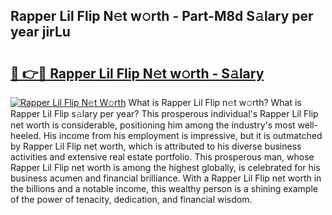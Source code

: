 ## Rapper Lil Flip N𝚎t w𝚘rth - Part-M8d S𝚊lary per year jirLu

# <h2><a href="http://gc4ep3.nevu.top/?p=Rapper+Lil+Flip">🔗 👉🔴 Rapper Lil Flip N𝚎t w𝚘rth - S𝚊lary</a></h2>

[![Rapper Lil Flip N𝚎t W𝚘rth](https://i.imgur.com/Oavwk0R.jpeg)](http://gc4ep3.nevu.top/?p=Rapper+Lil+Flip)
What is Rapper Lil Flip n𝚎t w𝚘rth? What is Rapper Lil Flip s𝚊lary per year?
This prosperous individual's Rapper Lil Flip net worth is considerable, positioning him among the industry's most well-heeled. His income from his employment is impressive, but it is outmatched by Rapper Lil Flip net worth, which is attributed to his diverse business activities and extensive real estate portfolio. This prosperous man, whose Rapper Lil Flip net worth is among the highest globally, is celebrated for his business acumen and financial brilliance. With a Rapper Lil Flip net worth in the billions and a notable income, this wealthy person is a shining example of the power of tenacity, dedication, and financial wisdom.
